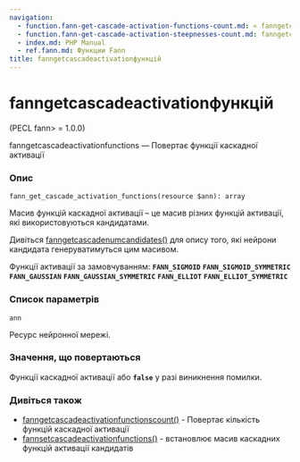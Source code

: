 ```yaml
---
navigation:
  - function.fann-get-cascade-activation-functions-count.md: « fanngetcascadeactivationfunctionscount
  - function.fann-get-cascade-activation-steepnesses-count.md: fanngetcascadeactivationsteepnessescount »
  - index.md: PHP Manual
  - ref.fann.md: Функции Fann
title: fanngetcascadeactivationфункцій
---
```

# fanngetcascadeactivationфункцій

(PECL fann> = 1.0.0)

fanngetcascadeactivationfunctions — Повертає функції каскадної активації

### Опис

```methodsynopsis
fann_get_cascade_activation_functions(resource $ann): array
```

Масив функцій каскадної активації – це масив різних функцій активації, які використовуються кандидатами.

Дивіться [fanngetcascadenumcandidates()](function.fann-get-cascade-num-candidates.md) для опису того, які нейрони кандидата генеруватимуться цим масивом.

Функції активації за замовчуванням: **`FANN_SIGMOID`** **`FANN_SIGMOID_SYMMETRIC`** **`FANN_GAUSSIAN`** **`FANN_GAUSSIAN_SYMMETRIC`** **`FANN_ELLIOT`** **`FANN_ELLIOT_SYMMETRIC`**

### Список параметрів

`ann`

Ресурс нейронної мережі.

### Значення, що повертаються

Функції каскадної активації або **`false`** у разі виникнення помилки.

### Дивіться також

-   [fanngetcascadeactivationfunctionscount()](function.fann-get-cascade-activation-functions-count.md) - Повертає кількість функцій каскадної активації
-   [fannsetcascadeactivationfunctions()](function.fann-set-cascade-activation-functions.md) - встановлює масив каскадних функцій активації кандидатів
